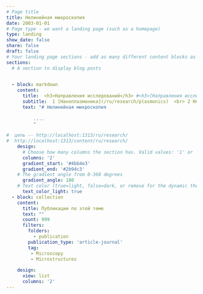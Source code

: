 ```yaml
---
# Page title
title: Нелинейная микроскопия
date: 2003-01-01
# Page type - we want a landing page (such as a homepage)
type: landing
show_date: false
share: false
draft: false
# Your landing page sections - add as many different content blocks as you like
sections:
  # A section to display blog posts

    
  - block: markdown
    content:
      title:  <h3>Направления исследований</h3> #<h3>[Направления исследований](/ru/research) </h3>
      subtitle:  1 [Наноплазмоника](/ru/research/plasmonics)  <br> 2 Нелинейная микроскопия <br> 3 [Двухфотонная лазерная литография](/ru/research/lithography) <br> 4 [Магнитооптика](/ru/research/magnetooptics)
      text: "# Нелинейная микроскопия
          
          ....
          "
        
#  цель -- http://localhost:1313/ru/research/
#  http://localhost:1313/content/ru/research/                                
    design:
      # Choose how many columns the section has. Valid values: '1' or '2'.
      columns: '2'
      gradient_start: '#4bb4e3'
      gradient_end: '#2b94c3'
    # The gradient angle from 0-360 degrees
      gradient_angle: 180
    # Text color (true=light, false=dark, or remove for the dynamic theme color).
      text_color_light: true
  - block: collection
    content:
      title: Публикации по этой теме
      text: ""
      count: 999
      filters:
        folders:
          - publication
        publication_type: 'article-journal'
        tag:
         - Microscopy
         - Microstructures
         
    design:
      view: list
      columns: '2'
---
```

<!-- Описание навправления для карточки -->

<!-- 1 [Наноплазмоника](/ru/research/plasmonics) <br> 2 [Метаматериалы и фотонные кристаллы](/ru/research/metamaterials) <br> 3 Нелинейная микроскопия <br> 4 [Двухфотонная лазерная литография](/ru/research/lithography) <br> 5 [Магнитооптика](/ru/research/magnetooptics) -->
